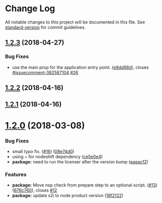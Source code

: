 # Change Log

All notable changes to this project will be documented in this file. See [standard-version](https://github.com/conventional-changelog/standard-version) for commit guidelines.

<a name="1.2.3"></a>
## [1.2.3](https://github.com/nodeshift/nodejs-rest-http-redhat/compare/v1.2.2...v1.2.3) (2018-04-27)


### Bug Fixes

* use the main prop for the application entry point. ([e9dd88d](https://github.com/nodeshift/nodejs-rest-http-redhat/commit/e9dd88d)), closes [#issuecomment-382587104](https://github.com/nodeshift/nodejs-rest-http-redhat/issues/issuecomment-382587104) [#26](https://github.com/nodeshift/nodejs-rest-http-redhat/issues/26)



<a name="1.2.2"></a>
## [1.2.2](https://github.com/nodeshift/nodejs-rest-http-redhat/compare/v1.2.1...v1.2.2) (2018-04-16)



<a name="1.2.1"></a>
## [1.2.1](https://github.com/nodeshift/nodejs-rest-http-redhat/compare/v1.2.0...v1.2.1) (2018-04-16)



<a name="1.2.0"></a>
# [1.2.0](https://github.com/nodeshift/nodejs-rest-http-redhat/compare/v1.1.1...v1.2.0) (2018-03-08)


### Bug Fixes

* small typo fix. ([#16](https://github.com/nodeshift/nodejs-rest-http-redhat/issues/16)) ([08e74d0](https://github.com/nodeshift/nodejs-rest-http-redhat/commit/08e74d0))
* using ~ for nodeshift dependency ([ce5e0e4](https://github.com/nodeshift/nodejs-rest-http-redhat/commit/ce5e0e4))
* **package:** need to run the licenser after the version bump ([eaeacf2](https://github.com/nodeshift/nodejs-rest-http-redhat/commit/eaeacf2))


### Features

* **package:** Move nsp check from prepare step to an optional script. ([#13](https://github.com/nodeshift/nodejs-rest-http-redhat/issues/13)) ([676c760](https://github.com/nodeshift/nodejs-rest-http-redhat/commit/676c760)), closes [#12](https://github.com/nodeshift/nodejs-rest-http-redhat/issues/12)
* **package:** update s2i to node product version ([18f2122](https://github.com/nodeshift/nodejs-rest-http-redhat/commit/18f2122))
